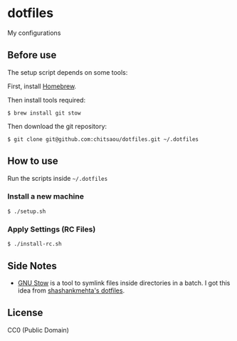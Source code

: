 # dotfiles

My configurations

## Before use

The setup script depends on some tools:

First, install [Homebrew](http://brew.sh/).

Then install tools required:

    $ brew install git stow

Then download the git repository:

    $ git clone git@github.com:chitsaou/dotfiles.git ~/.dotfiles

## How to use

Run the scripts inside `~/.dotfiles`

### Install a new machine

    $ ./setup.sh

### Apply Settings (RC Files)

    $ ./install-rc.sh

## Side Notes

* [GNU Stow](https://www.gnu.org/software/stow/) is a tool to symlink files inside directories in a batch. I got this idea from [shashankmehta's dotfiles](https://github.com/shashankmehta/dotfiles).

## License

CC0 (Public Domain)

